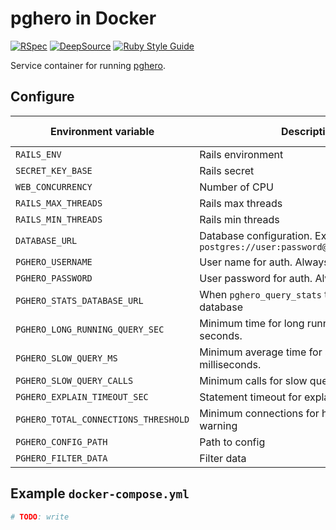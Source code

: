 # pghero in Docker

[![RSpec](https://github.com/evemonk/pghero/actions/workflows/rspec.yml/badge.svg)](https://github.com/evemonk/pghero/actions/workflows/rspec.yml)
[![DeepSource](https://static.deepsource.io/deepsource-badge-light-mini.svg)](https://deepsource.io/gh/evemonk/pghero/?ref=repository-badge)
[![Ruby Style Guide](https://img.shields.io/badge/code_style-standard-brightgreen.svg)](https://github.com/standardrb/standard)

Service container for running [pghero](https://github.com/ankane/pghero).

## Configure

| Environment variable                 | Description                                                                    | Default             | Default in container |
|--------------------------------------|--------------------------------------------------------------------------------|---------------------|----------------------|
| `RAILS_ENV`                          | Rails environment                                                              | `development`       | `production`         |
| `SECRET_KEY_BASE`                    | Rails secret                                                                   | not set             | not set              |
| `WEB_CONCURRENCY`                    | Number of CPU                                                                  | not set             | not set              |
| `RAILS_MAX_THREADS`                  | Rails max threads                                                              | `3`                 | as default           |
| `RAILS_MIN_THREADS`                  | Rails min threads                                                              | `3`                 | as default           |
| `DATABASE_URL`                       | Database configuration. Example: `postgres://user:password@localhost/database` | not set             | not set              |
| `PGHERO_USERNAME`                    | User name for auth. Always set!                                                | not set             | not set              |
| `PGHERO_PASSWORD`                    | User password for auth. Always set!                                            | not set             | not set              |
| `PGHERO_STATS_DATABASE_URL`          | When `pghero_query_stats` table in another database                            | not set             | not set              |
| `PGHERO_LONG_RUNNING_QUERY_SEC`      | Minimum time for long running queries. In seconds.                             | `60`                | as default           |
| `PGHERO_SLOW_QUERY_MS`               | Minimum average time for slow queries. In milliseconds.                        | `20`                | as default           |
| `PGHERO_SLOW_QUERY_CALLS`            | Minimum calls for slow queries                                                 | `100`               | as default           |
| `PGHERO_EXPLAIN_TIMEOUT_SEC`         | Statement timeout for explain. In seconds.                                     | `10`                | as default           |
| `PGHERO_TOTAL_CONNECTIONS_THRESHOLD` | Minimum connections for high connections warning                               | `500`               | as default           |
| `PGHERO_CONFIG_PATH`                 | Path to config                                                                 | `config/pghero.yml` | as default           |
| `PGHERO_FILTER_DATA`                 | Filter data                                                                    | not set             | as default           |

## Example `docker-compose.yml`

```yaml
# TODO: write
```
